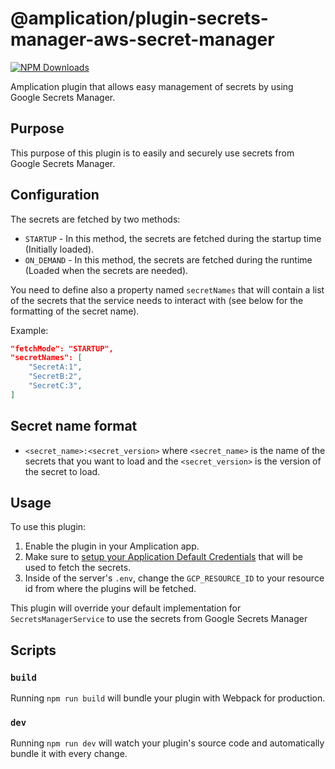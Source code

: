 # @amplication/plugin-secrets-manager-aws-secret-manager

[![NPM Downloads](https://img.shields.io/npm/dt/@amplication/plugin-google-secret-manager)](https://www.npmjs.com/package/@amplication/plugin-secrets-manager-google-secret-manager)

Amplication plugin that allows easy management of secrets by using Google Secrets Manager.

## Purpose

This purpose of this plugin is to easily and securely use secrets from Google Secrets Manager.

## Configuration

The secrets are fetched by two methods:

- `STARTUP` - In this method, the secrets are fetched during the startup time (Initially loaded).
- `ON_DEMAND` - In this method, the secrets are fetched during the runtime (Loaded when the secrets are needed).

You need to define also a property named `secretNames` that will contain a list of the secrets that the service needs to interact with (see below for the formatting of the secret name).

Example:

```json
"fetchMode": "STARTUP",
"secretNames": [
    "SecretA:1",
    "SecretB:2",
    "SecretC:3",
]

```

## Secret name format

- `<secret_name>:<secret_version>` where `<secret_name>` is the name of the secrets that you want to load and the `<secret_version>` is the version of the secret to load.

## Usage

To use this plugin:

1. Enable the plugin in your Amplication app.
2. Make sure to [setup your Application Default Credentials](https://cloud.google.com/docs/authentication/provide-credentials-adc) that will be used to fetch the secrets.
3. Inside of the server's `.env`, change the `GCP_RESOURCE_ID` to your resource id from where the plugins will be fetched.

This plugin will override your default implementation for `SecretsManagerService` to use the secrets from Google Secrets Manager

## Scripts

### `build`

Running `npm run build` will bundle your plugin with Webpack for production.

### `dev`

Running `npm run dev` will watch your plugin's source code and automatically bundle it with every change.
